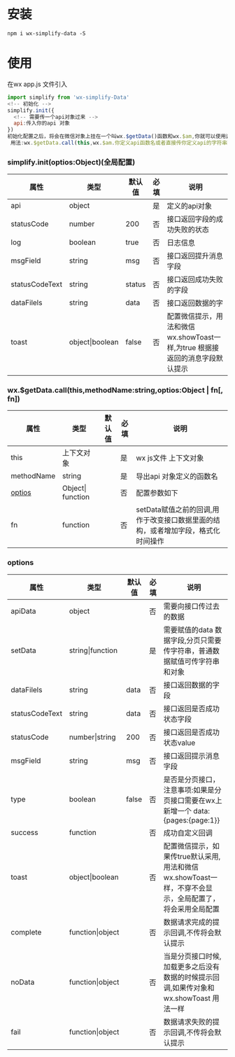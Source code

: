 
# 安装
`
npm i wx-simplify-data -S
`
# 使用

在wx app.js 文件引入 


```javascript
import simplify from 'wx-simplify-Data'
<!-- 初始化 -->
simplify.init({
  <!-- 需要传一个api对象过来 -->
  api:传入你的api 对象
})
初始化配置之后，将会在微信对象上挂在一个叫wx.$getData()函数和wx.$am,你就可以使用这个函数来简易操作请求api接口,
 用法:wx.$getData.call(this,wx.$am.你定义api函数名或者直接传你定义api的字符串函数名过来,{},fn)
```




### simplify.init(optios:Object)(全局配置)

| 属性           | 类型            | 默认值 | 必填 | 说明                                                         |
| -------------- | --------------- | ------ | ---- | ------------------------------------------------------------ |
| api            | object          |        | 是   | 定义的api对象                                                |
| statusCode     | number          | 200    | 否   | 接口返回字段的成功失败的状态                                 |
| log            | boolean         | true   | 否   | 日志信息                                                     |
| msgField       | string          | msg    | 否   | 接口返回提升消息字段                                         |
| statusCodeText | string          | status | 否   | 接口返回成功失败的字段                                       |
| dataFilels     | string          | data   | 否   | 接口返回数据的字                                             |
| toast          | object\|boolean | false  | 否   | 配置微信提示，用法和微信wx.showToast一样,为true 根据接返回的消息字段默认提示 |

### wx.$getData.call(this,methodName:string,optios:Object | fn[, fn])

| 属性           | 类型             | 默认值 | 必填 | 说明                                                         |
| -------------- | -------- | ------ | ---- | ------------------------------------------------------------ |
| this    | 上下文对象    |        | 是  | wx js文件 上下文对象                   |
| methodName | string           |  | 是  | 导出api 对象定义的函数名                 |
| <a href="#options" >optios</a> | Object\| function |  | 否 | 配置参数如下 |
| fn | function | | 否 | setData赋值之前的回调,用作于改变接口数据里面的结构，或者增加字段，格式化时间操作 |

### <a id="options">options</a>

| 属性           | 类型             | 默认值 | 必填 | 说明                                                         |
| -------------- | ---------------- | ------ | ---- | ------------------------------------------------------------ |
| apiData        | object           |        | 否   | 需要向接口传过去的数据                                       |
| setData        | string\|function |        | 是   | 需要赋值的data 数据字段,分页只需要传字符串，普通数据赋值可传字符串和对象 |
| dataFilels     | string           | data   | 否   | 接口返回数据的字段                                           |
| statusCodeText | string           | data   | 否   | 接口返回是否成功状态字段                                     |
| statusCode     | number\|string   | 200    | 否   | 接口返回是否成功状态value                                    |
| msgField       | string           | msg    | 否   | 接口返回提示消息字段                                         |
| type           | boolean          | false  | 否   | 是否是分页接口，注意事项:如果是分页接口需要在wx上 新增一个 data:{pages:{page:1}} |
| success        | function         |        | 否   | 成功自定义回调                                               |
| toast          | object\|boolean  |        | 否   | 配置微信提示，如果传true默认采用,用法和微信wx.showToast一样，不穿不会显示，全局配置了，将会采用全局配置 |
| complete       | function\|object |        | 否   | 数据请求完成的提示回调,不传将会默认提示                      |
| noData         | function\|object |        | 否   | 当是分页接口时候,加载更多之后没有数据的时候提示回调,如果传对象和wx.showToast 用法一样 |
| fail           | function\|object |        | 否   | 数据请求失败的提示回调,不传将会默认提示                      |
